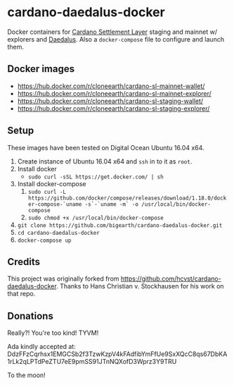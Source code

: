 # cardano-daedalus-docker

Docker containers for [Cardano Settlement Layer](https://whycardano.com/) staging and mainnet w/ explorers and [Daedalus](https://daedaluswallet.io/). Also a `docker-compose` file to configure and launch them.

## Docker images

* https://hub.docker.com/r/cloneearth/cardano-sl-mainnet-wallet/
* https://hub.docker.com/r/cloneearth/cardano-sl-mainnet-explorer/
* https://hub.docker.com/r/cloneearth/cardano-sl-staging-wallet/
* https://hub.docker.com/r/cloneearth/cardano-sl-staging-explorer/

## Setup

These images have been tested on Digital Ocean Ubuntu 16.04 x64.

1. Create instance of Ubuntu 16.04 x64 and `ssh` in to it as `root`.
2. Install docker
    * `sudo curl -sSL https://get.docker.com/ | sh`
3. Install docker-compose
    1. ```sudo curl -L https://github.com/docker/compose/releases/download/1.18.0/docker-compose-`uname -s`-`uname -m` -o /usr/local/bin/docker-compose```
    2. `sudo chmod +x /usr/local/bin/docker-compose`
4. `git clone https://github.com/bigearth/cardano-daedalus-docker.git`
5. `cd cardano-daedalus-docker`
6. `docker-compose up`

## Credits

This project was originally forked from https://github.com/hcvst/cardano-daedalus-docker. Thanks to Hans Christian v. Stockhausen for his work on that repo.

## Donations

Really?! You're too kind! TYVM!

Ada kindly accepted at: DdzFFzCqrhsx1EMGCSb2f3TzwKzpV4kFAdfibYmFfUe9SxXQcC8qs67DbKA1rLk2qLPTdPeZTU7eE9pmSS91JTnNQXofD3Wprz3Y9TRU

To the moon!
